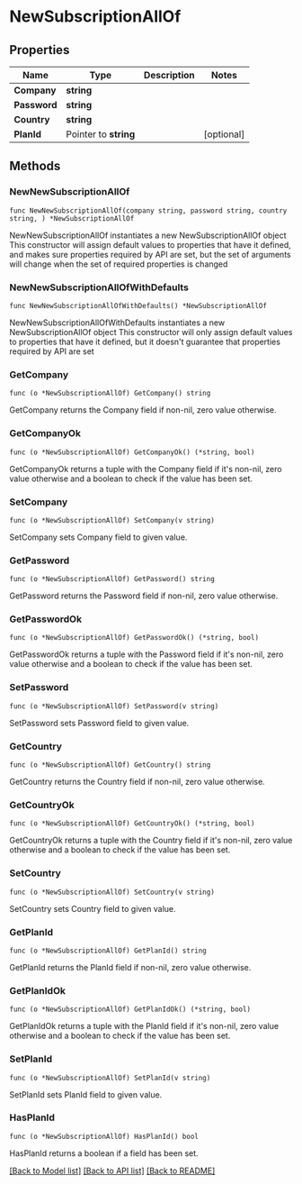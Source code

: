 # NewSubscriptionAllOf

## Properties

Name | Type | Description | Notes
------------ | ------------- | ------------- | -------------
**Company** | **string** |  | 
**Password** | **string** |  | 
**Country** | **string** |  | 
**PlanId** | Pointer to **string** |  | [optional] 

## Methods

### NewNewSubscriptionAllOf

`func NewNewSubscriptionAllOf(company string, password string, country string, ) *NewSubscriptionAllOf`

NewNewSubscriptionAllOf instantiates a new NewSubscriptionAllOf object
This constructor will assign default values to properties that have it defined,
and makes sure properties required by API are set, but the set of arguments
will change when the set of required properties is changed

### NewNewSubscriptionAllOfWithDefaults

`func NewNewSubscriptionAllOfWithDefaults() *NewSubscriptionAllOf`

NewNewSubscriptionAllOfWithDefaults instantiates a new NewSubscriptionAllOf object
This constructor will only assign default values to properties that have it defined,
but it doesn't guarantee that properties required by API are set

### GetCompany

`func (o *NewSubscriptionAllOf) GetCompany() string`

GetCompany returns the Company field if non-nil, zero value otherwise.

### GetCompanyOk

`func (o *NewSubscriptionAllOf) GetCompanyOk() (*string, bool)`

GetCompanyOk returns a tuple with the Company field if it's non-nil, zero value otherwise
and a boolean to check if the value has been set.

### SetCompany

`func (o *NewSubscriptionAllOf) SetCompany(v string)`

SetCompany sets Company field to given value.


### GetPassword

`func (o *NewSubscriptionAllOf) GetPassword() string`

GetPassword returns the Password field if non-nil, zero value otherwise.

### GetPasswordOk

`func (o *NewSubscriptionAllOf) GetPasswordOk() (*string, bool)`

GetPasswordOk returns a tuple with the Password field if it's non-nil, zero value otherwise
and a boolean to check if the value has been set.

### SetPassword

`func (o *NewSubscriptionAllOf) SetPassword(v string)`

SetPassword sets Password field to given value.


### GetCountry

`func (o *NewSubscriptionAllOf) GetCountry() string`

GetCountry returns the Country field if non-nil, zero value otherwise.

### GetCountryOk

`func (o *NewSubscriptionAllOf) GetCountryOk() (*string, bool)`

GetCountryOk returns a tuple with the Country field if it's non-nil, zero value otherwise
and a boolean to check if the value has been set.

### SetCountry

`func (o *NewSubscriptionAllOf) SetCountry(v string)`

SetCountry sets Country field to given value.


### GetPlanId

`func (o *NewSubscriptionAllOf) GetPlanId() string`

GetPlanId returns the PlanId field if non-nil, zero value otherwise.

### GetPlanIdOk

`func (o *NewSubscriptionAllOf) GetPlanIdOk() (*string, bool)`

GetPlanIdOk returns a tuple with the PlanId field if it's non-nil, zero value otherwise
and a boolean to check if the value has been set.

### SetPlanId

`func (o *NewSubscriptionAllOf) SetPlanId(v string)`

SetPlanId sets PlanId field to given value.

### HasPlanId

`func (o *NewSubscriptionAllOf) HasPlanId() bool`

HasPlanId returns a boolean if a field has been set.


[[Back to Model list]](../README.md#documentation-for-models) [[Back to API list]](../README.md#documentation-for-api-endpoints) [[Back to README]](../README.md)


